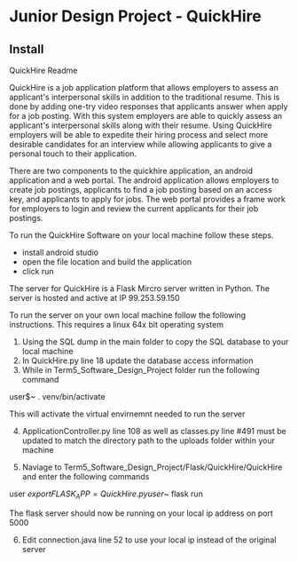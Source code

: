 # Junior Design Project - QuickHire

## Install
QuickHire Readme

QuickHire is a job application platform that allows employers to assess an applicant's interpersonal skills in addition to the traditional resume. This is done by adding one-try video responses that applicants answer when apply for a job posting. With this system employers are able to quickly assess an applicant's interpersonal skills along with their resume. Using QuickHire employers will be able to expedite their hiring process and select more desirable candidates for an interview while allowing applicants to give a personal touch to their application. 


There are two components to the quickhire application, an android application and a web portal. The android application allows employers to create job postings, applicants to find a job posting based on an access key, and applicants to apply for jobs. The web portal provides a frame work for employers to login and review the current applicants for their job postings.

To run the QuickHire Software on your local machine follow these steps.

- install android studio
- open the file location and build the application
- click run


The server for QuickHire is a Flask Mircro server written in Python. The server is hosted and active at IP 99.253.59.150





To run the server on your own local machine follow the following instructions. This requires a linux 64x bit operating system

1. Using the SQL dump in the main folder to copy the SQL database to your local machine
2. In QuickHire.py line 18 update the database access information
3. While in Term5_Software_Design_Project folder run the following command

user$~  . venv/bin/activate

This will activate the virtual envirnemnt needed to run the server

4. ApplicationController.py line 108 as well as classes.py line #491 must be updated to match the directory path to the uploads folder within your machine

5. Naviage to Term5_Software_Design_Project/Flask/QuickHire/QuickHire and enter the following commands

user$~ export FLASK_APP=QuickHire.py
user$~ flask run

The flask server should now be running on your local ip address on port 5000

6. Edit connection.java line 52 to use your local ip instead of the original server


